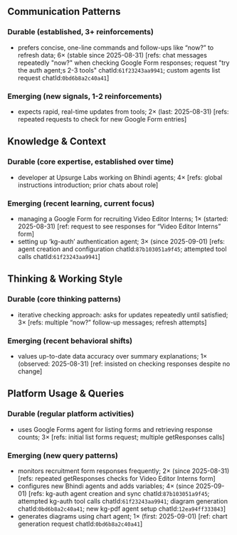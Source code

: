 ## Communication Patterns
### Durable (established, 3+ reinforcements)
- prefers concise, one-line commands and follow-ups like “now?” to refresh data; 6× (stable since 2025-08-31) [refs: chat messages repeatedly "now?" when checking Google Form responses; request "try the auth agent;s 2-3 tools" chatId:`61f23243aa9941`; custom agents list request chatId:`0bd6b8a2c40a41`]

### Emerging (new signals, 1-2 reinforcements)
- expects rapid, real-time updates from tools; 2× (last: 2025-08-31) [refs: repeated requests to check for new Google Form entries]

## Knowledge & Context
### Durable (core expertise, established over time)
- developer at Upsurge Labs working on Bhindi agents; 4× [refs: global instructions introduction; prior chats about role]

### Emerging (recent learning, current focus)
- managing a Google Form for recruiting Video Editor Interns; 1× (started: 2025-08-31) [ref: request to see responses for “Video Editor Interns” form]
- setting up ‘kg-auth’ authentication agent; 3× (since 2025-09-01) [refs: agent creation and configuration chatId:`87b103051a9f45`; attempted tool calls chatId:`61f23243aa9941`]

## Thinking & Working Style
### Durable (core thinking patterns)
- iterative checking approach: asks for updates repeatedly until satisfied; 3× [refs: multiple “now?” follow-up messages; refresh attempts]

### Emerging (recent behavioral shifts)
- values up-to-date data accuracy over summary explanations; 1× (observed: 2025-08-31) [ref: insisted on checking responses despite no change]

## Platform Usage & Queries
### Durable (regular platform activities)
- uses Google Forms agent for listing forms and retrieving response counts; 3× [refs: initial list forms request; multiple getResponses calls]

### Emerging (new query patterns)
- monitors recruitment form responses frequently; 2× (since 2025-08-31) [refs: repeated getResponses checks for Video Editor Interns form]
- configures new Bhindi agents and adds variables; 4× (since 2025-09-01) [refs: kg-auth agent creation and sync chatId:`87b103051a9f45`; attempted kg-auth tool calls chatId:`61f23243aa9941`; diagram generation chatId:`0bd6b8a2c40a41`; new kg-pdf agent setup chatId:`12ea94ff333843`]
- generates diagrams using chart agent; 1× (first: 2025-09-01) [ref: chart generation request chatId:`0bd6b8a2c40a41`]